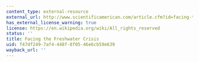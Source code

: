 ```yaml
---
content_type: external-resource
external_url: http://www.scientificamerican.com/article.cfm?id=facing-the-freshwater-crisis
has_external_license_warning: true
license: https://en.wikipedia.org/wiki/All_rights_reserved
status: ''
title: Facing the Freshwater Crisis
uid: f47df249-7af4-448f-8f05-46e6cb59e639
wayback_url: ''
---
```

